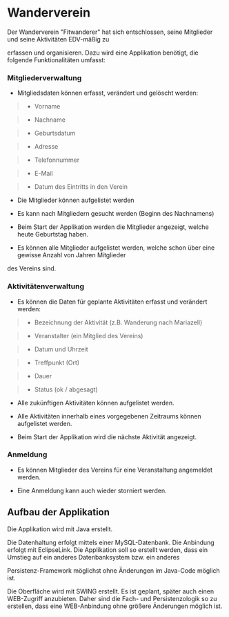 # Wanderverein #

Der Wanderverein "Fitwanderer" hat sich entschlossen, seine Mitglieder und seine Aktivitäten EDV-mäßig zu

erfassen und organisieren.
Dazu wird eine Applikation benötigt, die folgende Funktionalitäten umfasst:

### Mitgliederverwaltung ###

  * Mitgliedsdaten können erfasst, verändert und gelöscht werden:

> - Vorname

> - Nachname

> - Geburtsdatum

> - Adresse

> - Telefonnummer

> - E-Mail

> - Datum des Eintritts in den Verein

  * Die Mitglieder können aufgelistet werden

  * Es kann nach Mitgliedern gesucht werden (Beginn des Nachnamens)

  * Beim Start der Applikation werden die Mitglieder angezeigt, welche heute Geburtstag haben.

  * Es können alle Mitglieder aufgelistet werden, welche schon über eine gewisse Anzahl von Jahren Mitglieder

des Vereins sind.


### Aktivitätenverwaltung ###

  * Es können die Daten für geplante Aktivitäten erfasst und verändert werden:

> - Bezeichnung der Aktivität (z.B. Wanderung nach Mariazell)

> - Veranstalter (ein Mitglied des Vereins)

> - Datum und Uhrzeit

> - Treffpunkt (Ort)

> - Dauer

> - Status (ok / abgesagt)

  * Alle zukünftigen Aktivitäten können aufgelistet werden.

  * Alle Aktivitäten innerhalb eines vorgegebenen Zeitraums können aufgelistet werden.

  * Beim Start der Applikation wird die nächste Aktivität angezeigt.



### Anmeldung ###

  * Es können Mitglieder des Vereins für eine Veranstaltung angemeldet werden.

  * Eine Anmeldung kann auch wieder storniert werden.



## Aufbau der Applikation ##

Die Applikation wird mit Java erstellt.

Die Datenhaltung erfolgt mittels einer MySQL-Datenbank. Die Anbindung erfolgt mit EclipseLink.
Die Applikation soll so erstellt werden, dass ein Umstieg auf ein anderes Datenbanksystem bzw. ein anderes

Persistenz-Framework möglichst ohne Änderungen im Java-Code möglich ist.

Die Oberfläche wird mit SWING erstellt. Es ist geplant, später auch einen WEB-Zugriff anzubieten. Daher sind die Fach- und Persistenzologik so zu erstellen, dass eine WEB-Anbindung ohne größere Änderungen möglich ist.

